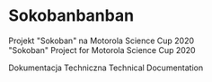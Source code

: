 # Sokobanbanban

Projekt "Sokoban" na Motorola Science Cup 2020  
"Sokoban" Project for Motorola Science Cup 2020

Dokumentacja Techniczna
Technical Documentation
